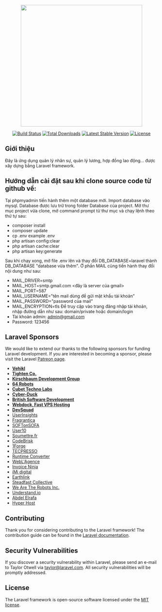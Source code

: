 <p align="center"><img src="https://camo.githubusercontent.com/5ceadc94fd40688144b193fd8ece2b805d79ca9b/68747470733a2f2f6c61726176656c2e636f6d2f6173736574732f696d672f636f6d706f6e656e74732f6c6f676f2d6c61726176656c2e737667" width="400"></p>

<p align="center">
<a href="https://travis-ci.org/laravel/framework"><img src="https://travis-ci.org/laravel/framework.svg" alt="Build Status"></a>
<a href="https://packagist.org/packages/laravel/framework"><img src="https://poser.pugx.org/laravel/framework/d/total.svg" alt="Total Downloads"></a>
<a href="https://packagist.org/packages/laravel/framework"><img src="https://poser.pugx.org/laravel/framework/v/stable.svg" alt="Latest Stable Version"></a>
<a href="https://packagist.org/packages/laravel/framework"><img src="https://poser.pugx.org/laravel/framework/license.svg" alt="License"></a>
</p>

## Giới thiệu

Đây là ứng dụng quản lý nhân sự, quản lý lương, hợp đồng lao động... được xây dựng bằng Laravel framework.

## Hướng dẫn cài đặt sau khi clone source code từ github về:

Tại phpmyadmin tiến hành thêm một database mới. Import database vào mysql. Database được lưu trữ trong folder Database của project. Mở thư mục project vừa clone, mở command prompt từ thư mục và chạy lệnh theo thứ tự sau:
- composer install
- composer update
- cp .env example .env
- php artisan config:clear
- php artisan cache:clear
- php artisan key:generate

Sau khi chạy xong, mở file .env lên và thay đổi DB_DATABASE=laravel thành DB_DATABASE "database vừa thêm".
Ở phần MAIL cũng tiến hành thay đổi nội dung như sau:
- MAIL_DRIVER=smtp
- MAIL_HOST=smtp.gmail.com <đây là server của gmail>
- MAIL_PORT=587
- MAIL_USERNAME="tên mail dùng để gửi mật khẩu tài khoản"
- MAIL_PASSWORD="password của mail"
- MAIL_ENCRYPTION=tls
Để truy cập vào trang đăng nhập tài khoản, nhập đường dẫn như sau: domain/private hoặc domain/login
- Tài khoản admin: admin@gmail.com
- Password: 123456


## Laravel Sponsors

We would like to extend our thanks to the following sponsors for funding Laravel development. If you are interested in becoming a sponsor, please visit the Laravel [Patreon page](https://patreon.com/taylorotwell).

- **[Vehikl](https://vehikl.com/)**
- **[Tighten Co.](https://tighten.co)**
- **[Kirschbaum Development Group](https://kirschbaumdevelopment.com)**
- **[64 Robots](https://64robots.com)**
- **[Cubet Techno Labs](https://cubettech.com)**
- **[Cyber-Duck](https://cyber-duck.co.uk)**
- **[British Software Development](https://www.britishsoftware.co)**
- **[Webdock, Fast VPS Hosting](https://www.webdock.io/en)**
- **[DevSquad](https://devsquad.com)**
- [UserInsights](https://userinsights.com)
- [Fragrantica](https://www.fragrantica.com)
- [SOFTonSOFA](https://softonsofa.com/)
- [User10](https://user10.com)
- [Soumettre.fr](https://soumettre.fr/)
- [CodeBrisk](https://codebrisk.com)
- [1Forge](https://1forge.com)
- [TECPRESSO](https://tecpresso.co.jp/)
- [Runtime Converter](http://runtimeconverter.com/)
- [WebL'Agence](https://weblagence.com/)
- [Invoice Ninja](https://www.invoiceninja.com)
- [iMi digital](https://www.imi-digital.de/)
- [Earthlink](https://www.earthlink.ro/)
- [Steadfast Collective](https://steadfastcollective.com/)
- [We Are The Robots Inc.](https://watr.mx/)
- [Understand.io](https://www.understand.io/)
- [Abdel Elrafa](https://abdelelrafa.com)
- [Hyper Host](https://hyper.host)

## Contributing

Thank you for considering contributing to the Laravel framework! The contribution guide can be found in the [Laravel documentation](https://laravel.com/docs/contributions).

## Security Vulnerabilities

If you discover a security vulnerability within Laravel, please send an e-mail to Taylor Otwell via [taylor@laravel.com](mailto:taylor@laravel.com). All security vulnerabilities will be promptly addressed.

## License

The Laravel framework is open-source software licensed under the [MIT license](https://opensource.org/licenses/MIT).
